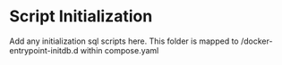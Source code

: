 # Script Initialization

Add any initialization sql scripts here. This folder is mapped to /docker-entrypoint-initdb.d within compose.yaml